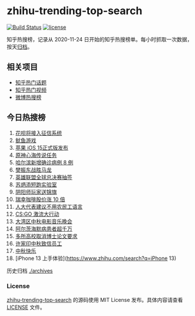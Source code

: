 # zhihu-trending-top-search

[![Build Status](https://github.com/justjavac/zhihu-trending-top-search/workflows/ci/badge.svg?branch=main)](https://github.com/justjavac/zhihu-trending-top-search/actions)
[![license](https://img.shields.io/github/license/justjavac/zhihu-trending-top-search)](https://github.com/justjavac/zhihu-trending-top-search/blob/main/LICENSE)

知乎热搜榜，记录从 2020-11-24 日开始的知乎热搜榜单。每小时抓取一次数据，按天[归档](./archives)。

## 相关项目

- [知乎热门话题](https://github.com/justjavac/zhihu-trending-hot-questions)
- [知乎热门视频](https://github.com/justjavac/zhihu-trending-hot-video)
- [微博热搜榜](https://github.com/justjavac/weibo-trending-hot-search)

## 今日热搜榜

<!-- BEGIN -->
<!-- 最后更新时间 Thu Sep 23 2021 09:56:21 GMT+0800 (China Standard Time) -->

1. [花呗将接入征信系统](https://www.zhihu.com/search?q=花呗)
1. [鱿鱼游戏](https://www.zhihu.com/search?q=鱿鱼游戏)
1. [苹果 iOS 15正式版发布](https://www.zhihu.com/search?q=ios15)
1. [原神心海传说任务](https://www.zhihu.com/search?q=原神)
1. [哈尔滨新增确诊病例 8 例](https://www.zhihu.com/search?q=哈尔滨疫情)
1. [樊振东战胜马龙](https://www.zhihu.com/search?q=樊振东)
1. [英雄联盟全球总决赛抽签](https://www.zhihu.com/search?q=s11)
1. [苏炳添短跑实验室](https://www.zhihu.com/search?q=苏炳添)
1. [阴阳师玩家送锦旗](https://www.zhihu.com/search?q=阴阳师)
1. [瑞幸咖啡股价涨 10 倍](https://www.zhihu.com/search?q=瑞幸)
1. [人大代表建议不用农民工语言](https://www.zhihu.com/search?q=农民工语言)
1. [CS:GO 激流大行动](https://www.zhihu.com/search?q=激流大行动)
1. [大湾区中秋电影音乐晚会](https://www.zhihu.com/search?q=中秋晚会)
1. [阿尔茨海默病患者超千万](https://www.zhihu.com/search?q=阿尔茨海默)
1. [多所高校取消博士论文要求](https://www.zhihu.com/search?q=博士论文)
1. [许家印中秋致信员工](https://www.zhihu.com/search?q=许家印致信)
1. [中秋快乐](https://www.zhihu.com/search?q=中秋节)
1. [iPhone 13 上手体验](https://www.zhihu.com/search?q=iPhone 13)

<!-- END -->

历史归档 [./archives](./archives)

### License

[zhihu-trending-top-search](https://github.com/justjavac/zhihu-trending-top-search)
的源码使用 MIT License 发布。具体内容请查看 [LICENSE](./LICENSE) 文件。

